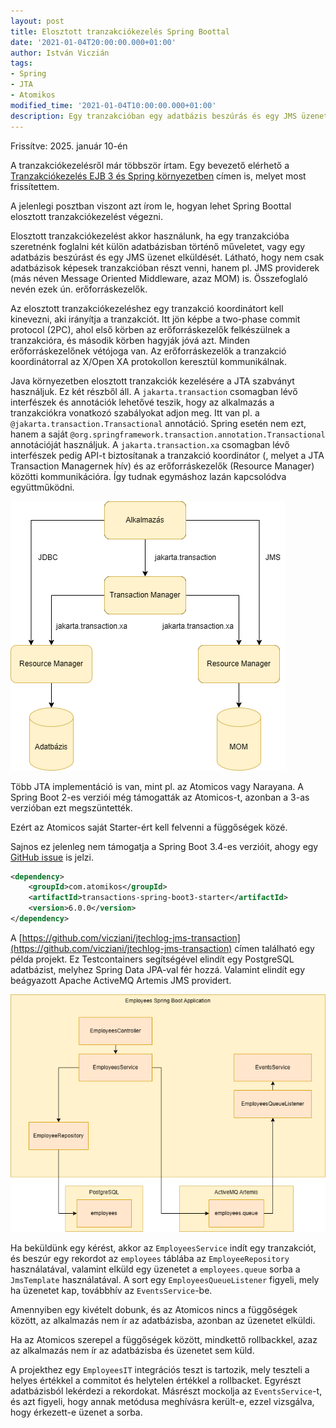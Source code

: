 ```yaml
---
layout: post
title: Elosztott tranzakciókezelés Spring Boottal
date: '2021-01-04T20:00:00.000+01:00'
author: István Viczián
tags:
- Spring
- JTA
- Atomikos
modified_time: '2021-01-04T10:00:00.000+01:00'
description: Egy tranzakcióban egy adatbázis beszúrás és egy JMS üzenetküldés.
---
```


Frissítve: 2025. január 10-én

A tranzakciókezelésről már többször írtam. Egy bevezető
elérhető a [Tranzakciókezelés EJB 3 és Spring környezetben](/2010/05/31/tranzakciokezeles.html)
címen is, melyet most frissítettem.

A jelenlegi posztban viszont azt írom le, hogyan lehet Spring Boottal elosztott
tranzakciókezelést végezni.

Elosztott tranzakciókezelést akkor használunk, ha egy tranzakcióba
szeretnénk foglalni két külön adatbázisban történő műveletet,
vagy egy adatbázis beszúrást és egy JMS üzenet elküldését. Látható,
hogy nem csak adatbázisok képesek tranzakcióban részt venni, hanem
pl. JMS providerek (más néven Message Oriented Middleware, azaz MOM) is. Összefoglaló nevén ezek
ún. erőforráskezelők.

Az elosztott tranzakciókezeléshez egy tranzakció koordinátort kell kinevezni, aki
irányítja a tranzakciót. Itt jön képbe a two-phase commit
protocol (2PC), ahol első körben az erőforráskezelők felkészülnek a
tranzakcióra, és második körben hagyják jóvá azt. Minden
erőforráskezelőnek vétójoga van. Az erőforráskezelők a tranzakció
koordinátorral az X/Open XA protokollon keresztül kommunikálnak.

<!-- more -->

Java környezetben elosztott tranzakciók kezelésére a JTA szabványt
használjuk. Ez két részből áll. A `jakarta.transaction` csomagban
lévő interfészek és annotációk lehetővé teszik, hogy az 
alkalmazás a tranzakciókra vonatkozó szabályokat adjon meg.
Itt van pl. a `@jakarta.transaction.Transactional` annotáció.
Spring esetén nem ezt, hanem a saját `@org.springframework.transaction.annotation.Transactional`
annotációját használjuk.
A `jakarta.transaction.xa` csomagban lévő interfészek pedig
API-t biztosítanak a tranzakció koordinátor (, melyet a JTA Transaction Managernek hív) és az
erőforráskezelők (Resource Manager) közötti kommunikációra. Így tudnak egymáshoz
lazán kapcsolódva együttműködni.

![JTA](/artifacts/posts/2021-01-04-spring-boot-elosztott-tranzakciokezeles/jta.png)

Több JTA implementáció is van, mint pl. az Atomicos vagy Narayana. A Spring Boot 2-es verziói
még támogatták az Atomicos-t, azonban a 3-as verzióban ezt megszüntették. 

Ezért az Atomicos saját Starter-ért kell felvenni a függőségek közé.

Sajnos ez jelenleg nem támogatja a Spring Boot 3.4-es verzióit, ahogy egy [GitHub issue](https://github.com/atomikos/transactions-essentials/issues/234)
is jelzi.

```xml
<dependency>
    <groupId>com.atomikos</groupId>
    <artifactId>transactions-spring-boot3-starter</artifactId>
    <version>6.0.0</version>
</dependency>
```

A [https://github.com/vicziani/jtechlog-jms-transaction](https://github.com/vicziani/jtechlog-jms-transaction)
címen található egy példa projekt. Ez Testcontainers segítségével elindít egy
PostgreSQL adatbázist, melyhez Spring Data JPA-val fér hozzá. Valamint elindít
egy beágyazott Apache ActiveMQ Artemis JMS providert.

![Alkalmazás](/artifacts/posts/2021-01-04-spring-boot-elosztott-tranzakciokezeles/alkalmazas.png)

Ha beküldünk egy kérést, akkor az `EmployeesService` indít egy tranzakciót, 
és beszúr egy rekordot az `employees`
táblába az `EmployeeRepository` használatával, 
valamint elküld egy üzenetet a `employees.queue` sorba a `JmsTemplate`
használatával. A sort egy `EmployeesQueueListener` figyeli,
mely ha üzenetet kap, továbbhív az `EventsService`-be.

Amennyiben egy kivételt dobunk, és az Atomicos nincs a függőségek között,
az alkalmazás nem ír az adatbázisba, azonban az üzenetet elküldi.

Ha az Atomicos szerepel a függőségek között, mindkettő rollbackkel, azaz
az alkalmazás nem ír az adatbázisba és üzenetet sem küld.

A projekthez egy `EmployeesIT` integrációs teszt is tartozik,
mely teszteli a helyes értékkel a commitot és helytelen értékkel a rollbacket.
Egyrészt adatbázisból lekérdezi a rekordokat.
Másrészt mockolja az `EventsService`-t, és azt figyeli, hogy annak metódusa meghívásra
került-e, ezzel vizsgálva, hogy érkezett-e üzenet a sorba.



